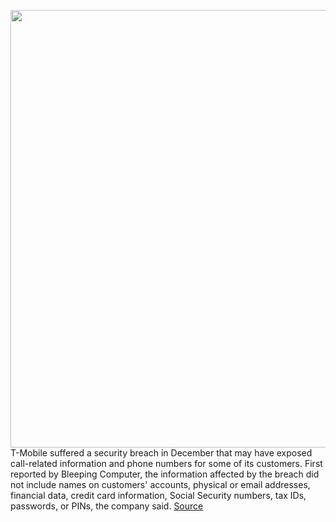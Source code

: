 <img src='https://cdn.vox-cdn.com/thumbor/s0V4YgkYxfLbQodjRc8RqMtH894=/0x0:2040x1360/1200x800/filters:focal(857x517:1183x843)/cdn.vox-cdn.com/uploads/chorus_image/image/68613398/acastro_191108_1777_t-mobile_0001.0.0.jpg' width='700px' /><br/>
T-Mobile suffered a security breach in December that may have exposed call-related information and phone numbers for some of its customers. First reported by Bleeping Computer, the information affected by the breach did not include names on customers' accounts, physical or email addresses, financial data, credit card information, Social Security numbers, tax IDs, passwords, or PINs, the company said.
<a href='https://www.theverge.com/2021/1/3/22211839/t-mobile-customers-call-records-hacker-security'> Source <a/>